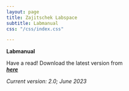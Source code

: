 ```yaml
---
layout: page
title: Zajitschek Labspace
subtitle: Labmanual
css: "/css/index.css"

---
```



 **Labmanual**
    
Have a read! Download the latest version from    
***[here](./ZajitschekHandbook_v2.pdf)***

  *Current version: 2.0; June 2023*
